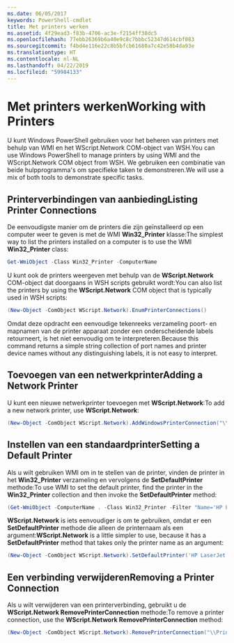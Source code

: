 ```yaml
---
ms.date: 06/05/2017
keywords: PowerShell-cmdlet
title: Met printers werken
ms.assetid: 4f29ead3-f83b-4706-ac3e-f2154ff38dc5
ms.openlocfilehash: 77ebb26369b6a40e9c8c7bbbc52347d614cbf083
ms.sourcegitcommit: f4bd4e116e22c8b5bfcb61680a7c42e58b4da93e
ms.translationtype: HT
ms.contentlocale: nl-NL
ms.lasthandoff: 04/22/2019
ms.locfileid: "59984133"
---
```

# <a name="working-with-printers"></a><span data-ttu-id="2a1e2-103">Met printers werken</span><span class="sxs-lookup"><span data-stu-id="2a1e2-103">Working with Printers</span></span>

<span data-ttu-id="2a1e2-104">U kunt Windows PowerShell gebruiken voor het beheren van printers met behulp van WMI en het WScript.Network COM-object van WSH.</span><span class="sxs-lookup"><span data-stu-id="2a1e2-104">You can use Windows PowerShell to manage printers by using WMI and the WScript.Network COM object from WSH.</span></span> <span data-ttu-id="2a1e2-105">We gebruiken een combinatie van beide hulpprogramma's om specifieke taken te demonstreren.</span><span class="sxs-lookup"><span data-stu-id="2a1e2-105">We will use a mix of both tools to demonstrate specific tasks.</span></span>

## <a name="listing-printer-connections"></a><span data-ttu-id="2a1e2-106">Printerverbindingen van aanbieding</span><span class="sxs-lookup"><span data-stu-id="2a1e2-106">Listing Printer Connections</span></span>

<span data-ttu-id="2a1e2-107">De eenvoudigste manier om de printers die zijn geïnstalleerd op een computer weer te geven is met de WMI **Win32_Printer** klasse:</span><span class="sxs-lookup"><span data-stu-id="2a1e2-107">The simplest way to list the printers installed on a computer is to use the WMI **Win32_Printer** class:</span></span>

```powershell
Get-WmiObject -Class Win32_Printer -ComputerName
```

<span data-ttu-id="2a1e2-108">U kunt ook de printers weergeven met behulp van de **WScript.Network** COM-object dat doorgaans in WSH scripts gebruikt wordt:</span><span class="sxs-lookup"><span data-stu-id="2a1e2-108">You can also list the printers by using the **WScript.Network** COM object that is typically used in WSH scripts:</span></span>

```powershell
(New-Object -ComObject WScript.Network).EnumPrinterConnections()
```

<span data-ttu-id="2a1e2-109">Omdat deze opdracht een eenvoudige tekenreeks verzameling poort- en mapnamen van de printer apparaat zonder een onderscheidende labels retourneert, is het niet eenvoudig om te interpreteren.</span><span class="sxs-lookup"><span data-stu-id="2a1e2-109">Because this command returns a simple string collection of port names and printer device names without any distinguishing labels, it is not easy to interpret.</span></span>

## <a name="adding-a-network-printer"></a><span data-ttu-id="2a1e2-110">Toevoegen van een netwerkprinter</span><span class="sxs-lookup"><span data-stu-id="2a1e2-110">Adding a Network Printer</span></span>

<span data-ttu-id="2a1e2-111">U kunt een nieuwe netwerkprinter toevoegen met **WScript.Network**:</span><span class="sxs-lookup"><span data-stu-id="2a1e2-111">To add a new network printer, use **WScript.Network**:</span></span>

```powershell
(New-Object -ComObject WScript.Network).AddWindowsPrinterConnection("\\Printserver01\Xerox5")
```

## <a name="setting-a-default-printer"></a><span data-ttu-id="2a1e2-112">Instellen van een standaardprinter</span><span class="sxs-lookup"><span data-stu-id="2a1e2-112">Setting a Default Printer</span></span>

<span data-ttu-id="2a1e2-113">Als u wilt gebruiken WMI om in te stellen van de printer, vinden de printer in het **Win32_Printer** verzameling en vervolgens de **SetDefaultPrinter** methode:</span><span class="sxs-lookup"><span data-stu-id="2a1e2-113">To use WMI to set the default printer, find the printer in the **Win32_Printer** collection and then invoke the **SetDefaultPrinter** method:</span></span>

```powershell
(Get-WmiObject -ComputerName . -Class Win32_Printer -Filter "Name='HP LaserJet 5Si'").SetDefaultPrinter()
```

<span data-ttu-id="2a1e2-114">**WScript.Network** is iets eenvoudiger is om te gebruiken, omdat er een **SetDefaultPrinter** methode die alleen de printernaam als een argument:</span><span class="sxs-lookup"><span data-stu-id="2a1e2-114">**WScript.Network** is a little simpler to use, because it has a **SetDefaultPrinter** method that takes only the printer name as an argument:</span></span>

```powershell
(New-Object -ComObject WScript.Network).SetDefaultPrinter('HP LaserJet 5Si')
```

## <a name="removing-a-printer-connection"></a><span data-ttu-id="2a1e2-115">Een verbinding verwijderen</span><span class="sxs-lookup"><span data-stu-id="2a1e2-115">Removing a Printer Connection</span></span>

<span data-ttu-id="2a1e2-116">Als u wilt verwijderen van een printerverbinding, gebruikt u de **WScript.Network RemovePrinterConnection** methode:</span><span class="sxs-lookup"><span data-stu-id="2a1e2-116">To remove a printer connection, use the **WScript.Network RemovePrinterConnection** method:</span></span>

```powershell
(New-Object -ComObject WScript.Network).RemovePrinterConnection("\\Printserver01\Xerox5")
```